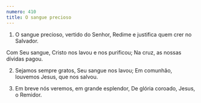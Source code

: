 ```yaml
---
numero: 410
title: O sangue precioso
---
```

1. O sangue precioso, vertido do Senhor,
Redime e justifica quem crer no Salvador.

Com Seu sangue,
Cristo nos lavou e nos purificou;
Na cruz, as nossas dívidas pagou.

2. Sejamos sempre gratos, Seu sangue nos lavou;
Em comunhão, louvemos Jesus, que nos salvou.

3. Em breve nós veremos, em grande esplendor,
De glória coroado, Jesus, o Remidor.
